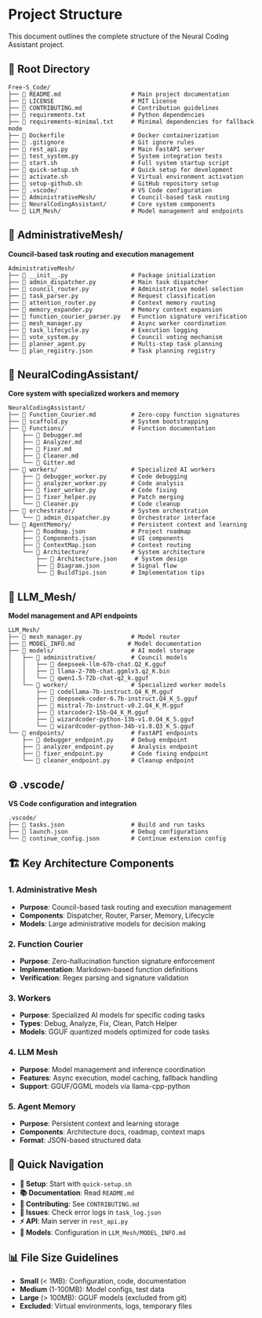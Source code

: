 # Project Structure

This document outlines the complete structure of the Neural Coding Assistant project.

## 📁 Root Directory

```
Free-S_Code/
├── 📄 README.md                    # Main project documentation
├── 📄 LICENSE                      # MIT License
├── 📄 CONTRIBUTING.md              # Contribution guidelines
├── 📄 requirements.txt             # Python dependencies
├── 📄 requirements-minimal.txt     # Minimal dependencies for fallback mode
├── 📄 Dockerfile                   # Docker containerization
├── 📄 .gitignore                   # Git ignore rules
├── 📄 rest_api.py                  # Main FastAPI server
├── 📄 test_system.py               # System integration tests
├── 🔧 start.sh                     # Full system startup script
├── 🔧 quick-setup.sh               # Quick setup for development
├── 🔧 activate.sh                  # Virtual environment activation
├── 🔧 setup-github.sh              # GitHub repository setup
├── 📁 .vscode/                     # VS Code configuration
├── 📁 AdministrativeMesh/          # Council-based task routing
├── 📁 NeuralCodingAssistant/       # Core system components
└── 📁 LLM_Mesh/                    # Model management and endpoints
```

## 🧠 AdministrativeMesh/

**Council-based task routing and execution management**

```
AdministrativeMesh/
├── 📄 __init__.py                  # Package initialization
├── 📄 admin_dispatcher.py          # Main task dispatcher
├── 📄 council_router.py            # Administrative model selection
├── 📄 task_parser.py               # Request classification
├── 📄 attention_router.py          # Context memory routing
├── 📄 memory_expander.py           # Memory context expansion
├── 📄 function_courier_parser.py   # Function signature verification
├── 📄 mesh_manager.py              # Async worker coordination
├── 📄 task_lifecycle.py            # Execution logging
├── 📄 vote_system.py               # Council voting mechanism
├── 📄 planner_agent.py             # Multi-step task planning
└── 📄 plan_registry.json           # Task planning registry
```

## 🤖 NeuralCodingAssistant/

**Core system with specialized workers and memory**

```
NeuralCodingAssistant/
├── 📄 Function_Courier.md          # Zero-copy function signatures
├── 📄 scaffold.py                  # System bootstrapping
├── 📁 Functions/                   # Function documentation
│   ├── 📄 Debugger.md
│   ├── 📄 Analyzer.md  
│   ├── 📄 Fixer.md
│   ├── 📄 Cleaner.md
│   └── 📄 Gitter.md
├── 📁 workers/                     # Specialized AI workers
│   ├── 📄 debugger_worker.py       # Code debugging
│   ├── 📄 analyzer_worker.py       # Code analysis
│   ├── 📄 fixer_worker.py          # Code fixing
│   ├── 📄 fixer_helper.py          # Patch merging
│   └── 📄 Cleaner.py               # Code cleanup
├── 📁 orchestrator/                # System orchestration
│   └── 📄 admin_dispatcher.py      # Orchestrator interface
└── 📁 AgentMemory/                 # Persistent context and learning
    ├── 📄 Roadmap.json             # Project roadmap
    ├── 📄 Components.json          # UI components
    ├── 📄 ContextMap.json          # Context routing
    └── 📁 Architecture/            # System architecture
        ├── 📄 Architecture.json     # System design
        ├── 📄 Diagram.json         # Signal flow
        └── 📄 BuildTips.json       # Implementation tips
```

## 🔗 LLM_Mesh/

**Model management and API endpoints**

```
LLM_Mesh/
├── 📄 mesh_manager.py              # Model router
├── 📄 MODEL_INFO.md               # Model documentation
├── 📁 models/                      # AI model storage
│   ├── 📁 administrative/          # Council models
│   │   ├── 🤖 deepseek-llm-67b-chat.Q2_K.gguf
│   │   ├── 🤖 llama-2-70b-chat.ggmlv3.q2_K.bin
│   │   └── 🤖 qwen1.5-72b-chat-q2_k.gguf
│   └── 📁 worker/                  # Specialized worker models
│       ├── 🤖 codellama-7b-instruct.Q4_K_M.gguf
│       ├── 🤖 deepseek-coder-6.7b-instruct.Q4_K_S.gguf
│       ├── 🤖 mistral-7b-instruct-v0.2.Q4_K_M.gguf
│       ├── 🤖 starcoder2-15b-Q4_K_M.gguf
│       ├── 🤖 wizardcoder-python-13b-v1.0.Q4_K_S.gguf
│       └── 🤖 wizardcoder-python-34b-v1.0.Q3_K_S.gguf
└── 📁 endpoints/                   # FastAPI endpoints
    ├── 📄 debugger_endpoint.py     # Debug endpoint
    ├── 📄 analyzer_endpoint.py     # Analysis endpoint
    ├── 📄 fixer_endpoint.py        # Code fixing endpoint
    └── 📄 cleaner_endpoint.py      # Cleanup endpoint
```

## ⚙️ .vscode/

**VS Code configuration and integration**

```
.vscode/
├── 📄 tasks.json                   # Build and run tasks
├── 📄 launch.json                  # Debug configurations
└── 📄 continue_config.json         # Continue extension config
```

## 🏗️ Key Architecture Components

### 1. **Administrative Mesh**
- **Purpose**: Council-based task routing and execution management
- **Components**: Dispatcher, Router, Parser, Memory, Lifecycle
- **Models**: Large administrative models for decision making

### 2. **Function Courier**
- **Purpose**: Zero-hallucination function signature enforcement
- **Implementation**: Markdown-based function definitions
- **Verification**: Regex parsing and signature validation

### 3. **Workers**
- **Purpose**: Specialized AI models for specific coding tasks
- **Types**: Debug, Analyze, Fix, Clean, Patch Helper
- **Models**: GGUF quantized models optimized for code tasks

### 4. **LLM Mesh**
- **Purpose**: Model management and inference coordination
- **Features**: Async execution, model caching, fallback handling
- **Support**: GGUF/GGML models via llama-cpp-python

### 5. **Agent Memory**
- **Purpose**: Persistent context and learning storage
- **Components**: Architecture docs, roadmap, context maps
- **Format**: JSON-based structured data

## 🚀 Quick Navigation

- **🔧 Setup**: Start with `quick-setup.sh`
- **📚 Documentation**: Read `README.md`
- **🤝 Contributing**: See `CONTRIBUTING.md`
- **🐛 Issues**: Check error logs in `task_log.json`
- **⚡ API**: Main server in `rest_api.py`
- **🧠 Models**: Configuration in `LLM_Mesh/MODEL_INFO.md`

## 📊 File Size Guidelines

- **Small** (< 1MB): Configuration, code, documentation
- **Medium** (1-100MB): Model configs, test data
- **Large** (> 100MB): GGUF models (excluded from git)
- **Excluded**: Virtual environments, logs, temporary files
